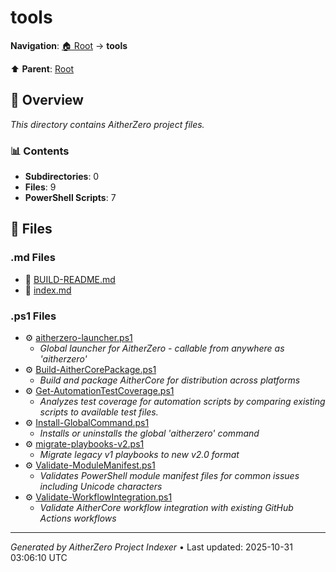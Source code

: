 # tools

**Navigation**: [🏠 Root](../index.md) → **tools**

⬆️ **Parent**: [Root](../index.md)

## 📖 Overview

*This directory contains AitherZero project files.*

### 📊 Contents

- **Subdirectories**: 0
- **Files**: 9
- **PowerShell Scripts**: 7

## 📄 Files

### .md Files

- 📝 [BUILD-README.md](./BUILD-README.md)
- 📝 [index.md](./index.md)

### .ps1 Files

- ⚙️ [aitherzero-launcher.ps1](./aitherzero-launcher.ps1)
  - *Global launcher for AitherZero - callable from anywhere as 'aitherzero'*
- ⚙️ [Build-AitherCorePackage.ps1](./Build-AitherCorePackage.ps1)
  - *Build and package AitherCore for distribution across platforms*
- ⚙️ [Get-AutomationTestCoverage.ps1](./Get-AutomationTestCoverage.ps1)
  - *Analyzes test coverage for automation scripts by comparing existing scripts to available test files.*
- ⚙️ [Install-GlobalCommand.ps1](./Install-GlobalCommand.ps1)
  - *Installs or uninstalls the global 'aitherzero' command*
- ⚙️ [migrate-playbooks-v2.ps1](./migrate-playbooks-v2.ps1)
  - *Migrate legacy v1 playbooks to new v2.0 format*
- ⚙️ [Validate-ModuleManifest.ps1](./Validate-ModuleManifest.ps1)
  - *Validates PowerShell module manifest files for common issues including Unicode characters*
- ⚙️ [Validate-WorkflowIntegration.ps1](./Validate-WorkflowIntegration.ps1)
  - *Validate AitherCore workflow integration with existing GitHub Actions workflows*

---

*Generated by AitherZero Project Indexer* • Last updated: 2025-10-31 03:06:10 UTC

